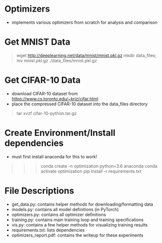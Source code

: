 # Optimizers
- implements various optimizers from scratch for analysis and comparison

# Get MNIST Data
> wget http://deeplearning.net/data/mnist/mnist.pkl.gz
> mkdir data_files; mv mnist.pkl.gz ./data_files/mnist.pkl.gz

# Get CIFAR-10 Data
- download CIFAR-10 dataset from https://www.cs.toronto.edu/~kriz/cifar.html
- place the compressed CIFAR-10 dataset into the data_files directory
> tar xvzf cifar-10-python.tar.gz

# Create Environment/Install dependencies
- must first install anaconda for this to work!
>>> conda create -n optimization python=3.6 anaconda
>>> conda activate optimization
>>> pip install -r requirements.txt

# File Descriptions
- get_data.py: contains helper methods for downloading/formatting data
- models.py: contains all model definitions (in PyTorch)
- optimizers.py: contains all optimizer definitions
- training.py: contains main training loop and training specifications
- vis.py: contains a few helper methods for visualizing training results
- requirements.txt: lists dependencies
- optimizers_report.pdf: contains the writeup for these experiments
